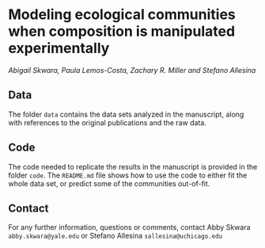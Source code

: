 # Modeling ecological communities when composition is manipulated experimentally

*Abigail Skwara, Paula Lemos-Costa, Zachary R. Miller and Stefano Allesina*

## Data

The folder `data` contains the data sets analyzed in the manuscript, along with references to the original publications and the raw data.

## Code

The code needed to replicate the results in the manuscript is provided in the folder `code`. The `README.md` file shows how to use the code to either fit the whole data set, or predict some of the communities out-of-fit.

## Contact

For any further information, questions or comments, contact Abby Skwara `abby.skwara@yale.edu` or Stefano Allesina `sallesina@uchicago.edu`
